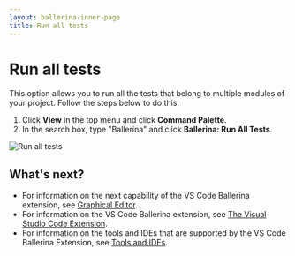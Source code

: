 ```yaml
---
layout: ballerina-inner-page
title: Run all tests
---
```


# Run all tests

This option allows you to run all the tests that belong to multiple modules of your project. Follow the steps below to do this.

1. Click **View** in the top menu and click **Command Palette**.
2. In the search box, type "Ballerina" and click **Ballerina: Run All Tests**.

![Run all tests](../../images/run-all-tests.gif)

## What's next?

- For information on the next capability of the VS Code Ballerina extension, see [Graphical Editor](graphical-editor.md).
- For information on the VS Code Ballerina extension, see [The Visual Studio Code Extension](../vscode-plugin.md).
- For information on the tools and IDEs that are supported by the VS Code Ballerina Extension, see [Tools and IDEs](../../tools-ides.md).
